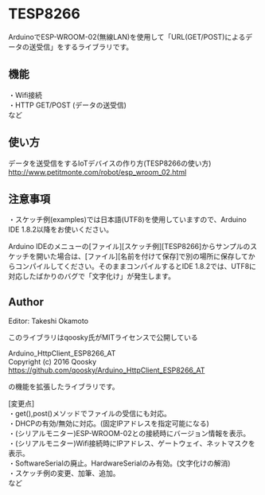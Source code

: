 # TESP8266
ArduinoでESP-WROOM-02(無線LAN)を使用して「URL(GET/POST)によるデータの送受信」をするライブラリです。

## 機能
・Wifi接続  
・HTTP GET/POST (データの送受信)  
など  
  
## 使い方  

データを送受信をするIoTデバイスの作り方(TESP8266の使い方)   
http://www.petitmonte.com/robot/esp_wroom_02.html  
    
## 注意事項  
・スケッチ例(examples)では日本語(UTF8)を使用していますので、Arduino IDE 1.8.2以降をお使いください。  

Arduino IDEのメニューの[ファイル][スケッチ例][TESP8266]からサンプルのスケッチを開いた場合は、[ファイル][名前を付けて保存]で別の場所に保存してからコンパイルしてください。そのままコンパイルするとIDE 1.8.2では、UTF8に対応したばかりのバグで「文字化け」が発生します。  

## Author
Editor: Takeshi Okamoto

このライブラリはqoosky氏がMITライセンスで公開している

Arduino_HttpClient_ESP8266_AT   
Copyright (c) 2016 Qoosky  
https://github.com/qoosky/Arduino_HttpClient_ESP8266_AT  
  
の機能を拡張したライブラリです。  

[変更点]  
・get(),post()メソッドでファイルの受信にも対応。  
・DHCPの有効/無効に対応。(固定IPアドレスを指定可能になる)  
・(シリアルモニター)ESP-WROOM-02との接続時にバージョン情報を表示。  
・(シリアルモニター)Wifi接続時にIPアドレス、ゲートウェイ、ネットマスクを表示。    
・SoftwareSerialの廃止。HardwareSerialのみ有効。(文字化けの解消)  
・スケッチ例の変更、加筆、追加。  
など  
